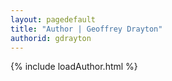 ```yaml
---
layout: pagedefault
title: "Author | Geoffrey Drayton"
authorid: gdrayton
---
```

{% include loadAuthor.html %}
